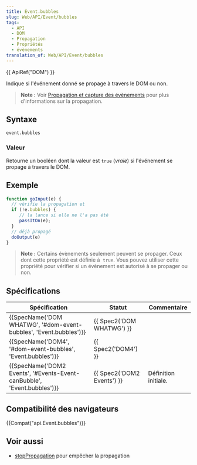 ```yaml
---
title: Event.bubbles
slug: Web/API/Event/bubbles
tags:
  - API
  - DOM
  - Propagation
  - Propriétés
  - évènements
translation_of: Web/API/Event/bubbles
---
```

{{ ApiRef("DOM") }}

Indique si l'événement donné se propage à travers le DOM ou non.

> **Note :** Voir [Propagation et capture des évènements](/fr/docs/Learn/JavaScript/Building_blocks/Events#Event_bubbling_and_capture) pour plus d'informations sur la propagation.

## Syntaxe

    event.bubbles

### Valeur

Retourne un booléen dont la valeur est `true` (_vraie_) si l'événement se propage à travers le DOM.

## Exemple

```js
function goInput(e) {
  // vérifie la propagation et
  if (!e.bubbles) {
     // la lance si elle ne l'a pas été
     passItOn(e);
  }
  // déjà propagé
  doOutput(e)
}
```

> **Note :** Certains évènements seulement peuvent se propager. Ceux dont cette propriété est définie à  `true`. Vous pouvez utiliser cette propriété pour vérifier si un évènement est autorisé à se propager ou non.

## Spécifications

| Spécification                                                                                    | Statut                               | Commentaire          |
| ------------------------------------------------------------------------------------------------ | ------------------------------------ | -------------------- |
| {{SpecName('DOM WHATWG', '#dom-event-bubbles', 'Event.bubbles')}}         | {{ Spec2('DOM WHATWG') }}     |                      |
| {{SpecName('DOM4', '#dom-event-bubbles', 'Event.bubbles')}}                 | {{ Spec2('DOM4') }}             |                      |
| {{SpecName('DOM2 Events', '#Events-Event-canBubble', 'Event.bubbles')}} | {{ Spec2('DOM2 Events') }} | Définition initiale. |

## Compatibilité des navigateurs

{{Compat("api.Event.bubbles")}}

## Voir aussi

- [stopPropagation](/en-US/docs/Web/API/Event/stopPropagation) pour empêcher la propagation
